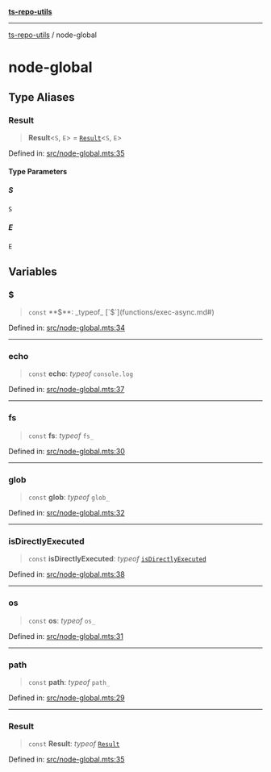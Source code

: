 [**ts-repo-utils**](README.md)

---

[ts-repo-utils](README.md) / node-global

# node-global

## Type Aliases

### Result

> **Result**\<`S`, `E`\> = [`Result`](entry-point/README.md#result)\<`S`, `E`\>

Defined in: [src/node-global.mts:35](https://github.com/noshiro-pf/ts-repo-utils/blob/main/src/node-global.mts#L35)

#### Type Parameters

##### S

`S`

##### E

`E`

## Variables

### $

> `const` **$**: _typeof_ [`$`](functions/exec-async.md#)

Defined in: [src/node-global.mts:34](https://github.com/noshiro-pf/ts-repo-utils/blob/main/src/node-global.mts#L34)

---

### echo

> `const` **echo**: _typeof_ `console.log`

Defined in: [src/node-global.mts:37](https://github.com/noshiro-pf/ts-repo-utils/blob/main/src/node-global.mts#L37)

---

### fs

> `const` **fs**: _typeof_ `fs_`

Defined in: [src/node-global.mts:30](https://github.com/noshiro-pf/ts-repo-utils/blob/main/src/node-global.mts#L30)

---

### glob

> `const` **glob**: _typeof_ `glob_`

Defined in: [src/node-global.mts:32](https://github.com/noshiro-pf/ts-repo-utils/blob/main/src/node-global.mts#L32)

---

### isDirectlyExecuted

> `const` **isDirectlyExecuted**: _typeof_ [`isDirectlyExecuted`](functions/is-directly-executed.md#isdirectlyexecuted)

Defined in: [src/node-global.mts:38](https://github.com/noshiro-pf/ts-repo-utils/blob/main/src/node-global.mts#L38)

---

### os

> `const` **os**: _typeof_ `os_`

Defined in: [src/node-global.mts:31](https://github.com/noshiro-pf/ts-repo-utils/blob/main/src/node-global.mts#L31)

---

### path

> `const` **path**: _typeof_ `path_`

Defined in: [src/node-global.mts:29](https://github.com/noshiro-pf/ts-repo-utils/blob/main/src/node-global.mts#L29)

---

### Result

> `const` **Result**: _typeof_ [`Result`](entry-point/namespaces/Result.md)

Defined in: [src/node-global.mts:35](https://github.com/noshiro-pf/ts-repo-utils/blob/main/src/node-global.mts#L35)
